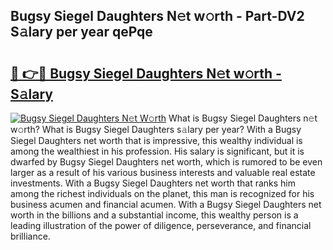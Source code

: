 ## Bugsy Siegel Daughters N𝚎t w𝚘rth - Part-DV2 S𝚊lary per year qePqe

# <h2><a href="http://gc054wh.nevu.top/?p=Bugsy+Siegel+Daughters">🔗 👉🔴 Bugsy Siegel Daughters N𝚎t w𝚘rth - S𝚊lary</a></h2>

[![Bugsy Siegel Daughters N𝚎t W𝚘rth](https://i.imgur.com/Oavwk0R.jpeg)](http://gc054wh.nevu.top/?p=Bugsy+Siegel+Daughters)
What is Bugsy Siegel Daughters n𝚎t w𝚘rth? What is Bugsy Siegel Daughters s𝚊lary per year?
With a Bugsy Siegel Daughters net worth that is impressive, this wealthy individual is among the wealthiest in his profession. His salary is significant, but it is dwarfed by Bugsy Siegel Daughters net worth, which is rumored to be even larger as a result of his various business interests and valuable real estate investments. With a Bugsy Siegel Daughters net worth that ranks him among the richest individuals on the planet, this man is recognized for his business acumen and financial acumen. With a Bugsy Siegel Daughters net worth in the billions and a substantial income, this wealthy person is a leading illustration of the power of diligence, perseverance, and financial brilliance.
